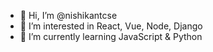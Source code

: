 - 👋 Hi, I’m @nishikantcse
- 👀 I’m interested in React, Vue, Node, Django
- 🌱 I’m currently learning JavaScript & Python


<!---
nishikantcse/nishikantcse is a ✨ special ✨ repository because its `README.md` (this file) appears on your GitHub profile.
You can click the Preview link to take a look at your changes.
--->
